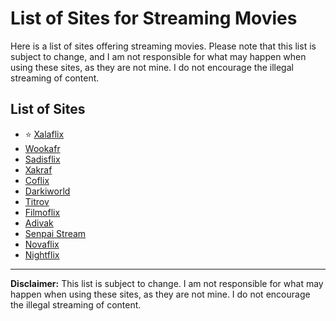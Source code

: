 # List of Sites for Streaming Movies

<p>Here is a list of sites offering streaming movies. Please note that this list is subject to change, and I am not responsible for what may happen when using these sites, as they are not mine. I do not encourage the illegal streaming of content.</p>

## List of Sites

<ul>
  <li>⭐ <a href="https://xalaflix.io" target="_blank">Xalaflix</a></li>
  <li><a href="https://vww.wookafr.org" target="_blank">Wookafr</a></li>
  <li><a href="https://tv.sadisflix.org" target="_blank">Sadisflix</a></li>
  <li><a href="https://xakraf.com" target="_blank">Xakraf</a></li>
  <li><a href="https://coflix.plus" target="_blank">Coflix</a></li>
  <li><a href="https://www.darkiworld.al" target="_blank">Darkiworld</a></li>
  <li><a href="https://www.titrov.com" target="_blank">Titrov</a></li>
  <li><a href="https://filmoflix.bz" target="_blank">Filmoflix</a></li>
  <li><a href="https://adivak.com" target="_blank">Adivak</a></li>
  <li><a href="https://senpai-stream.net" target="_blank">Senpai Stream</a></li>
  <li><a href="https://www.novaflix.net" target="_blank">Novaflix</a></li>
  <li><a href="https://nightflix.vip/" target="_blank">Nightflix</a></li>
</ul>

<hr>

<p><strong>Disclaimer:</strong> This list is subject to change. I am not responsible for what may happen when using these sites, as they are not mine. I do not encourage the illegal streaming of content.</p>
